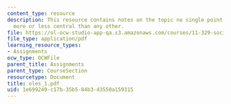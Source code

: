 ```yaml
---
content_type: resource
description: This resource contains notes on the topic no single point in space is
  more or less central than any other.
file: https://ol-ocw-studio-app-qa.s3.amazonaws.com/courses/11-329-social-theory-and-the-city-fall-2005/1e699249c17b35b584b343550a159315_oles_1.pdf
file_type: application/pdf
learning_resource_types:
- Assignments
ocw_type: OCWFile
parent_title: Assignments
parent_type: CourseSection
resourcetype: Document
title: oles_1.pdf
uid: 1e699249-c17b-35b5-84b3-43550a159315
---
```

